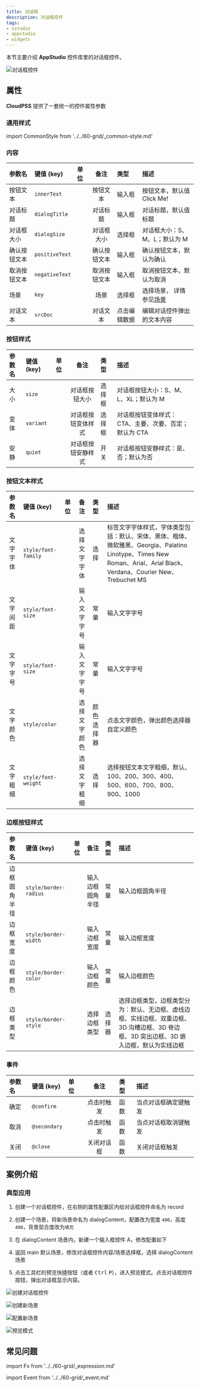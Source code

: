 ```yaml
---
title: 对话框
description: 对话框控件
tags:
- xstudio
- appstudio
- widgets
---
```


本节主要介绍 **AppStudio** 控件库里的对话框控件。

![对话框控件](dialog-control.png "对话框控件")


## 属性

**CloudPSS** 提供了一套统一的控件属性参数

### 通用样式

import CommonStyle from '../../60-grid/_common-style.md'

<CommonStyle />

### 内容

| 参数名 | 键值 (key) | 单位 | 备注 | 类型 | 描述 |
| :--- | :--- | :--- | :--: | :--- | :--- |
| 按钮文本 | `innerText` |  | 按钮文本 | 输入框 |  按钮文本，默认值 Click Me! |
| 对话标题 | `dialogTitle` |  | 对话标题 | 输入框 |  对话标题，默认值标题 |
| 对话框大小 | `dialogSize` |  | 对话框大小 | 选择框 |  对话框大小：S、M、L；默认为 M |
| 确认按钮文本 | `positiveText` |  | 确认按钮文本 | 输入框 |  确认按钮文本，默认为确认 |
| 取消按钮文本 | `negativeText` |  | 取消按钮文本 | 输入框 |  取消按钮文本，默认为取消 |
| 场景 | `key` |  | 场景 | 选择框 | 选择场景， 详情参见[场景](../../../40-workbench/20-function-zone/30-scene-tab/index.md) |
| 对话文本 | `srcDoc` |  | 对话文本 | 点击编辑数据 |  编辑对话控件弹出的文本内容 |

### 按钮样式

| 参数名 | 键值 (key) | 单位 | 备注 | 类型 | 描述 |
| :--- | :--- | :--- | :--: | :--- | :--- |
| 大小 | `size` |  | 对话框按钮大小 | 选择框 |  对话框按钮大小：S、M、L、XL；默认为 M  |
| 变体 | `variant` |  | 对话框按钮变体样式 | 选择框 | 对话框按钮变体样式：CTA、主要、次要、否定；默认为 CTA |
| 安静 | `quiet` |  | 对话框按钮安静样式 | 开关 | 对话框按钮安静样式：是、否；默认为否 |

### 按钮文本样式

| 参数名 | 键值 (key) | 单位 | 备注 | 类型 | 描述 |
| :--- | :--- | :--- | :--: | :--- | :--- |
| 文字字体 | `style/font-family` |  | 选择文字字体 | 选择 | 标签文字字体样式，字体类型包括：默认、宋体、黑体、楷体、微软雅黑、Georgia、Palatino Linotype、Times New Roman、Arial、Arial Black、Verdana、Courier New、Trebuchet MS |
| 文字间距 | `style/font-size` |  | 输入文字字号 | 常量 | 输入文字字号 |
| 文字字号 | `style/font-size` |  | 输入文字字号 | 常量 | 输入文字字号 |
| 文字颜色 | `style/color` |  | 选择文字颜色 | 颜色选择器 | 点击文字颜色，弹出颜色选择器自定义颜色 |
| 文字粗细 | `style/font-weight` |  | 选择文字粗细 | 选择 | 选择按钮文本文字粗细，默认、100、200、300、400、500、600、700、800、900、1000 |

### 边框按钮样式

| 参数名 | 键值 (key) | 单位 | 备注 | 类型 | 描述 |
| :--- | :--- | :--- | :--: | :--- | :--- |
| 边框圆角半径 | `style/border-radius` |  | 输入边框圆角半径  | 常量 | 输入边框圆角半径 |
| 边框宽度 | `style/border-width` |  | 输入边框宽度  | 常量 | 输入边框宽度 |
| 边框颜色 | `style/border-color` |  | 输入边框颜色 | 常量 | 输入边框颜色 |
| 边框类型 | `style/border-style` |  | 选择边框类型 | 选择器 | 选择边框类型，边框类型分为：默认、无边框、虚线边框、实线边框、双重边框、3D 沟槽边框、3D 脊边框、3D 突出边框、3D 嵌入边框，默认为实线边框 |


### 事件

| 参数名 | 键值 (key) | 单位 | 备注 | 类型 | 描述 |
| :--- | :--- | :--- | :--: | :--- | :--- |
| 确定 | `@confirm` |  | 点击时触发  | 函数 | 当点对话框确定键触发 |
| 取消 | `@secondary` |  | 点击时触发  | 函数 | 当点对话框取消键触发 |
| 关闭 | `@close` |  | 关闭对话框  | 函数 | 关闭对话框触发 |


## 案例介绍

### 典型应用

1. 创建一个对话框控件，在右侧的属性配置区内给对话框控件命名为 record

2. 创建一个场景，将新场景命名为 dialogContent，配置改为宽度 `400`，高度 `400`，背景契合度改为`填充`
   
3. 在 dialogContent 场景内，新建一个输入框控件 A，修改配置如下

4. 返回 main 默认场景，修改对话框控件内容/场景选择框，选择 dialogContent 场景

5. 点击工具栏的预览快捷按钮（或者 <kbd>Ctrl</kbd> <kbd>P</kbd>），进入预览模式。点击对话框控件按钮，弹出对话框显示内容。


![创建对话框控件](create-dialog-control.png "创建对话框控件")

![创建新场景](create-new-scene.png "创建新场景")

![配置新场景](configure-new-scene.png "配置新场景")

![预览模式](preview-mode.png "预览模式")


## 常见问题

import Fx from '../../60-grid/_expression.md'

<Fx />



import Event from '../../60-grid/_event.md'

<Event />
